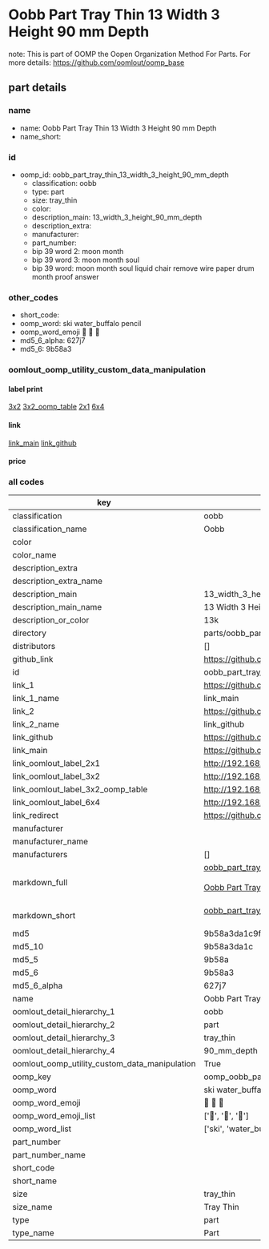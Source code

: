 # Oobb Part Tray Thin 13 Width 3 Height 90 mm Depth  

note: This is part of OOMP the Oopen Organization Method For Parts. For more details: https://github.com/oomlout/oomp_base

##  part details
  







### name
* name: Oobb Part Tray Thin 13 Width 3 Height 90 mm Depth
* name_short: 
### id
* oomp_id: oobb_part_tray_thin_13_width_3_height_90_mm_depth
  * classification: oobb
  * type: part
  * size: tray_thin
  * color: 
  * description_main: 13_width_3_height_90_mm_depth
  * description_extra: 
  * manufacturer: 
  * part_number: 
  * bip 39 word 2: moon month
  * bip 39 word 3: moon month soul
  * bip 39 word: moon month soul liquid chair remove wire paper drum month proof answer

### other_codes
* short_code: 
* oomp_word: ski water_buffalo pencil
* oomp_word_emoji :ski: :water_buffalo: :pencil:
* md5_6_alpha: 627j7
* md5_6: 9b58a3






### oomlout_oomp_utility_custom_data_manipulation
#### label print
[3x2](http://192.168.1.245:1112/?label=oomp%20627j7)
[3x2_oomp_table](http://192.168.1.108:1112/?label=oomp%20627j7)
[2x1](http://192.168.1.242:1112/?label=oomp%20627j7)
[6x4](http://192.168.1.55:1112/?label=oomp%20627j7)    

#### link

[link_main](https://github.com/oomlout/oomlout_oomp_version_1_messy/tree/main/parts/oobb_part_tray_thin_13_width_3_height_90_mm_depth) [link_github](https://github.com/oomlout/oomlout_oomp_version_1_messy/tree/main/parts/oobb_part_tray_thin_13_width_3_height_90_mm_depth)                             

#### price







### all codes 
| key | value |  
| --- | --- |  
| classification | oobb |  
| classification_name | Oobb |  
| color |  |  
| color_name |  |  
| description_extra |  |  
| description_extra_name |  |  
| description_main | 13_width_3_height_90_mm_depth |  
| description_main_name | 13 Width 3 Height 90 mm Depth |  
| description_or_color | 13k |  
| directory | parts/oobb_part_tray_thin_13_width_3_height_90_mm_depth |  
| distributors | [] |  
| github_link | https://github.com/oomlout/oomlout_oomp_part_src/tree/main/parts/oobb_part_tray_thin_13_width_3_height_90_mm_depth |  
| id | oobb_part_tray_thin_13_width_3_height_90_mm_depth |  
| link_1 | https://github.com/oomlout/oomlout_oomp_version_1_messy/tree/main/parts/oobb_part_tray_thin_13_width_3_height_90_mm_depth |  
| link_1_name | link_main |  
| link_2 | https://github.com/oomlout/oomlout_oomp_version_1_messy/tree/main/parts/oobb_part_tray_thin_13_width_3_height_90_mm_depth |  
| link_2_name | link_github |  
| link_github | https://github.com/oomlout/oomlout_oomp_version_1_messy/tree/main/parts/oobb_part_tray_thin_13_width_3_height_90_mm_depth |  
| link_main | https://github.com/oomlout/oomlout_oomp_version_1_messy/tree/main/parts/oobb_part_tray_thin_13_width_3_height_90_mm_depth |  
| link_oomlout_label_2x1 | http://192.168.1.242:1112/?label=oomp%20627j7 |  
| link_oomlout_label_3x2 | http://192.168.1.245:1112/?label=oomp%20627j7 |  
| link_oomlout_label_3x2_oomp_table | http://192.168.1.108:1112/?label=oomp%20627j7 |  
| link_oomlout_label_6x4 | http://192.168.1.55:1112/?label=oomp%20627j7 |  
| link_redirect | https://github.com/oomlout/oomlout_oomp_version_1_messy/tree/main/parts/oobb_part_tray_thin_13_width_3_height_90_mm_depth |  
| manufacturer |  |  
| manufacturer_name |  |  
| manufacturers | [] |  
| markdown_full | [oobb_part_tray_thin_13_width_3_height_90_mm_depth](none)<br>[](none)<br>[Oobb Part Tray Thin 13 Width 3 Height 90 Mm Depth](none)<br><br> |  
| markdown_short | [oobb_part_tray_thin_13_width_3_height_90_mm_depth](none)<br><br> |  
| md5 | 9b58a3da1c9fff86d792e8259f63dc7c |  
| md5_10 | 9b58a3da1c |  
| md5_5 | 9b58a |  
| md5_6 | 9b58a3 |  
| md5_6_alpha | 627j7 |  
| name | Oobb Part Tray Thin 13 Width 3 Height 90 mm Depth |  
| oomlout_detail_hierarchy_1 | oobb |  
| oomlout_detail_hierarchy_2 | part |  
| oomlout_detail_hierarchy_3 | tray_thin |  
| oomlout_detail_hierarchy_4 | 90_mm_depth |  
| oomlout_oomp_utility_custom_data_manipulation | True |  
| oomp_key | oomp_oobb_part_tray_thin_13_width_3_height_90_mm_depth |  
| oomp_word | ski water_buffalo pencil |  
| oomp_word_emoji | :ski: :water_buffalo: :pencil: |  
| oomp_word_emoji_list | [':ski:', ':water_buffalo:', ':pencil:'] |  
| oomp_word_list | ['ski', 'water_buffalo', 'pencil'] |  
| part_number |  |  
| part_number_name |  |  
| short_code |  |  
| short_name |  |  
| size | tray_thin |  
| size_name | Tray Thin |  
| type | part |  
| type_name | Part |  
